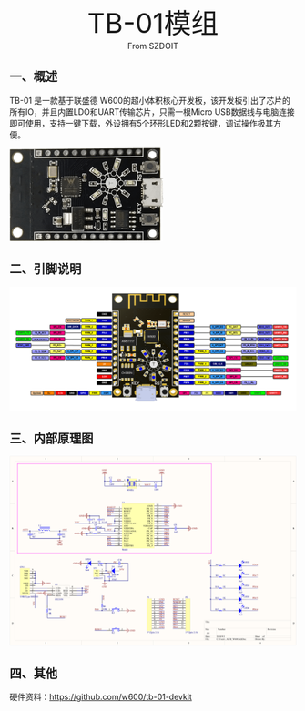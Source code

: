 <center><font size=10> TB-01模组 </center></font>
<center> From SZDOIT</center>

## 一、概述

TB-01 是一款基于联盛德 W600的超小体积核心开发板，该开发板引出了芯片的所有IO，并且内置LDO和UART传输芯片，只需一根Micro USB数据线与电脑连接即可使用，支持一键下载，外设拥有5个环形LED和2颗按键，调试操作极其方便。

![img](tb_01.png)

## 二、引脚说明



![image](tb_01_pinlist.png)

## 三、内部原理图

![image](tb_01_sch.png)

## 四、其他

硬件资料：https://github.com/w600/tb-01-devkit
